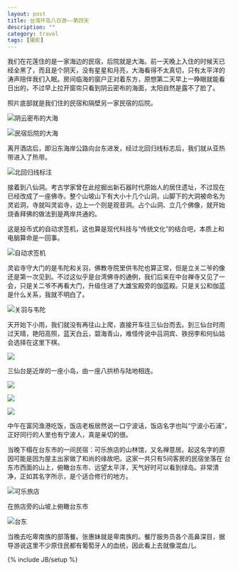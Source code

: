 ```yaml
---
layout: post
title: 台湾环岛八日游——第四天
description: ""
category: travel
tags: [摄影]
---
```


我们在花莲住的是一家海边的民宿，后院就是大海。前一天晚上入住的时候天已
经全黑了，而且是个阴天，没有星星和月亮，大海看得不太真切，只有太平洋的
涛声陪伴我们入眠。房间临海的窗户正对着东方，原想第二天早上一睁眼就能看
日出的，不过早上拉开窗帘只看到阴云密布的海面，太阳自然是露不了脸了。

照片底部就是我们住的民宿和隔壁另一家民宿的后院。

![阴云密布的大海](http://i46.photobucket.com/albums/f136/bird_frank/_IGP5727_zps7e5d0780.jpg)

![民宿后院的大海](http://i46.photobucket.com/albums/f136/bird_frank/_IGP5738_zps434951e7.jpg)

离开酒店后，即沿东海岸公路向台东进发，经过北回归线标志后，我们就从亚热
带进入了热带。

![北回归线标注](http://i46.photobucket.com/albums/f136/bird_frank/_IGP5745_zps6be9bc47.jpg)

接着到八仙洞。考古学家曾在此挖掘出新石器时代原始人的居住遗址，不过现在
已经改成了一座佛寺。整个山坡山下有大小十几个山洞，山脚下的大洞被命名为
灵岩洞，寺就叫灵岩寺，边上一个则是观音洞。占个山洞、立几个佛像，就开始
烧香拜佛的做法到是两岸共通的。

这是投币式的自动求签机，这也算是现代科技与“传统文化”的结合吧，本质上和
电脑算命是一回事。

![自动求签机](http://i46.photobucket.com/albums/f136/bird_frank/_IGP5762_zps46d18363.jpg)

灵岩寺守大门的是韦陀和关羽，佛教寺院里供韦陀也算正常，但是立关二爷的像
还是第一次见到。不过这似乎是台湾佛寺的通例，我们后来在中台禅寺又见了一
会，只是关二爷不再看大门，升级住进了大雄宝殿旁的伽蓝殿。只是关公和伽蓝
是什么关系，我就不明白了。

![关羽与韦陀](http://i46.photobucket.com/albums/f136/bird_frank/_IGP5763_zps80a00d79.jpg)

天开始下小雨，我们就没有再往山上爬，直接开车往三仙台而去。到三仙台时雨
过天晴，艳阳高照，蓝天白云，碧海青山，难怪传说中吕洞宾、铁拐李和何仙姑
会选择在这里下棋。

<a alt="三仙台" 
href="http://i46.photobucket.com/albums/f136/bird_frank/_IGP5792_zps4f9edc2c.jpg"
target="_blank"><img 
src="http://i46.photobucket.com/albums/f136/bird_frank/_IGP5792_zps4f9edc2c.jpg"
/>
</a>

三仙台是近岸的一座小岛，由一座八拱桥与陆地相连。

<a alt="八拱桥" 
href="http://i46.photobucket.com/albums/f136/bird_frank/_IGP5773_zps76de16bc.jpg"
target="_blank">
<img
src="http://i46.photobucket.com/albums/f136/bird_frank/_IGP5773_zps76de16bc.jpg"/>
</a>

<a alt="八拱桥与三仙台"
href="http://i46.photobucket.com/albums/f136/bird_frank/_IGP5797_zpscf57d14c.jpg"
target="_blank">
<img
src="http://i46.photobucket.com/albums/f136/bird_frank/_IGP5797_zpscf57d14c.jpg"
/>
</a>

<a alt="大海与礁石"
href="http://i46.photobucket.com/albums/f136/bird_frank/_IGP5800_zps5ed4ef05.jpg"
target="_blank"><img
src="http://i46.photobucket.com/albums/f136/bird_frank/_IGP5800_zps5ed4ef05.jpg"
/>
</a>

中午在富冈渔港吃饭，饭店老板居然说一口宁波话，饭店名字也叫“宁波小石浦”，
正好同行的人里也有宁波人，真是亲切的很。

当晚下榻在台东市的一间民宿：可乐旅店的山林馆，又名禅意居。起这名字的原
因可能是因为屋主出家做了和尚的缘故吧。这家一共只有5间客房的民宿坐落在
台东市西面的山上，俯瞰台东市、远望太平洋，天气好时可以看到绿岛。非常清
净，正如其名字所示，是个适合修行的地方。

![可乐旅店](http://i46.photobucket.com/albums/f136/bird_frank/_IGP5846_zpse4011216.jpg)

在旅店旁的山坡上俯瞰台东市

![台东](http://i46.photobucket.com/albums/f136/bird_frank/_IGP5853_zps8e3ca234.jpg)

当晚去吃卑南族的部落餐。张惠妹就是卑南族的。餐厅服务员各个高鼻深目，据
导游说这里不少原住民都有葡萄牙人的血统，因此看上去就像混血儿。

{% include JB/setup %}
